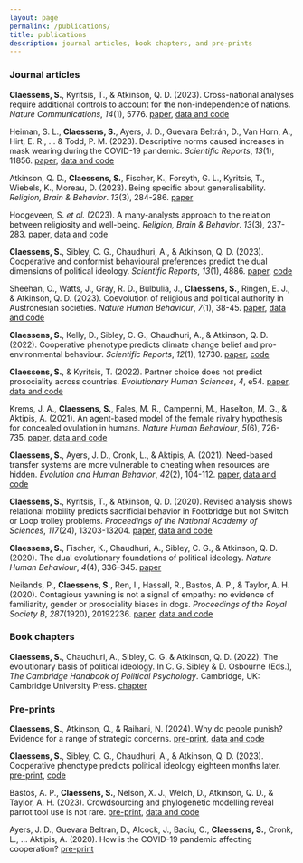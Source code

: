 ```yaml
---
layout: page
permalink: /publications/
title: publications
description: journal articles, book chapters, and pre-prints
---
```


<h3>Journal articles</h3>

<b>Claessens, S.</b>, Kyritsis, T., & Atkinson, Q. D. (2023). Cross-national analyses require additional controls to account for the non-independence of nations. <i>Nature Communications</i>, <i>14</i>(1), 5776. <a href="https://www.nature.com/articles/s41467-023-41486-1">paper</a>, <a href="https://github.com/ScottClaessens/crossNationalCorrelations">data and code</a>

Heiman, S. L., <b>Claessens, S.</b>, Ayers, J. D., Guevara Beltrán, D., Van Horn, A., Hirt, E. R., ... & Todd, P. M. (2023). Descriptive norms caused increases in mask wearing during the COVID-19 pandemic. <i>Scientific Reports</i>, <i>13</i>(1), 11856. <a href="https://www.nature.com/articles/s41598-023-38593-w">paper</a>, <a href="https://github.com/ScottClaessens/covidMaskWearing">data and code</a>

Atkinson, Q. D., <b>Claessens, S.</b>, Fischer, K., Forsyth, G. L., Kyritsis, T., Wiebels, K., Moreau, D. (2023). Being specific about generalisability. <i>Religion, Brain & Behavior</i>. <i>13</i>(3), 284-286. <a href="https://www.tandfonline.com/doi/full/10.1080/2153599X.2022.2070251">paper</a>

Hoogeveen, S. <i>et al.</i> (2023). A many-analysts approach to the relation between religiosity and well-being. <i>Religion, Brain & Behavior</i>. <i>13</i>(3), 237-283. <a href="https://www.tandfonline.com/doi/full/10.1080/2153599X.2022.2070255">paper</a>, <a href="https://github.com/ScottClaessens/religionWellbeing">data and code</a>

<b>Claessens, S.</b>, Sibley, C. G., Chaudhuri, A., & Atkinson, Q. D. (2023). Cooperative and conformist behavioural preferences predict the dual dimensions of political ideology. <i>Scientific Reports</i>, <i>13</i>(1), 4886. <a href="https://www.nature.com/articles/s41598-023-31721-6">paper</a>, <a href="https://osf.io/dwx8g/">code</a>

Sheehan, O., Watts, J., Gray, R. D., Bulbulia, J., <b>Claessens, S.</b>, Ringen, E. J., & Atkinson, Q. D. (2023). Coevolution of religious and political authority in Austronesian societies. <i>Nature Human Behaviour</i>, <i>7</i>(1), 38-45. <a href="https://www.nature.com/articles/s41562-022-01471-y">paper</a>, <a href="https://osf.io/cm53v/">data and code</a>

<b>Claessens, S.</b>, Kelly, D., Sibley, C. G., Chaudhuri, A., & Atkinson, Q. D. (2022). Cooperative phenotype predicts climate change belief and pro-environmental behaviour. <i>Scientific Reports</i>, <i>12</i>(1), 12730. <a href="https://www.nature.com/articles/s41598-022-16937-2">paper</a>, <a href="https://osf.io/d8t46/">code</a>

<b>Claessens, S.</b>, & Kyritsis, T. (2022). Partner choice does not predict prosociality across countries. <i>Evolutionary Human Sciences</i>, <i>4</i>, e54. <a href="https://www.cambridge.org/core/journals/evolutionary-human-sciences/article/partner-choice-does-not-predict-prosociality-across-countries/AD09654C7B14381F70C9D22D487CA1A8">paper</a>, <a href="https://osf.io/e528t/">data and code</a>

Krems, J. A., <b>Claessens, S.</b>, Fales, M. R., Campenni, M., Haselton, M. G., & Aktipis, A. (2021). An agent-based model of the female rivalry hypothesis for concealed ovulation in humans. <i>Nature Human Behaviour</i>, <i>5</i>(6), 726-735. <a href="https://www.nature.com/articles/s41562-020-01038-9">paper</a>, <a href="https://osf.io/c5pq7/">data and code</a>

<b>Claessens, S.</b>, Ayers, J. D., Cronk, L., & Aktipis, A. (2021). Need-based transfer systems are more vulnerable to cheating when resources are hidden. <i>Evolution and Human Behavior</i>, <i>42</i>(2), 104-112. <a href="https://www.sciencedirect.com/science/article/pii/S1090513820300982">paper</a>, <a href="https://osf.io/wt2mq/">data and code</a>

<b>Claessens, S.</b>, Kyritsis, T., & Atkinson, Q. D. (2020). Revised analysis shows relational mobility predicts sacrificial behavior in Footbridge but not Switch or Loop trolley problems. <i>Proceedings of the National Academy of Sciences</i>, <i>117</i>(24), 13203-13204. <a href="https://www.pnas.org/content/117/24/13203.short">paper</a>, <a href="https://osf.io/qxjvh/">data and code</a>

<b>Claessens, S.</b>, Fischer, K., Chaudhuri, A., Sibley, C. G., & Atkinson, Q. D. (2020). The dual evolutionary foundations of political ideology. <i>Nature Human Behaviour</i>, <i>4</i>(4), 336–345. <a href="https://www.nature.com/articles/s41562-020-0850-9">paper</a>

Neilands, P., <b>Claessens, S.</b>, Ren, I., Hassall, R., Bastos, A. P., & Taylor, A. H. (2020). Contagious yawning is not a signal of empathy: no evidence of familiarity, gender or prosociality biases in dogs. <i>Proceedings of the Royal Society B</i>, <i>287</i>(1920), 20192236. <a href="https://royalsocietypublishing.org/doi/full/10.1098/rspb.2019.2236">paper</a>, <a href="https://osf.io/c2f3k/">data and code</a>


<h3>Book chapters</h3>

<b>Claessens, S.</b>, Chaudhuri, A., Sibley, C. G. & Atkinson, Q. D. (2022). The evolutionary basis of political ideology. In C. G. Sibley & D. Osbourne (Eds.), *The Cambridge Handbook of Political Psychology*. Cambridge, UK: Cambridge University Press. <a href="https://www.cambridge.org/core/books/abs/cambridge-handbook-of-political-psychology/evolutionary-basis-of-political-ideology/292583ACC4BF03E8253F3E6397ED7360">chapter</a>


<h3>Pre-prints</h3>

<b>Claessens, S.</b>, Atkinson, Q., & Raihani, N. (2024). Why do people punish? Evidence for a range of strategic concerns. <a href="https://osf.io/preprints/psyarxiv/ys6rm">pre-print</a>, <a href="https://github.com/ScottClaessens/punishStrategies">data and code</a>

<b>Claessens, S.</b>, Sibley, C. G., Chaudhuri, A., & Atkinson, Q. D. (2023). Cooperative phenotype predicts political ideology eighteen months later. <a href="https://osf.io/preprints/psyarxiv/rqvke">pre-print</a>, <a href="https://osf.io/ksw3x">code</a>

Bastos, A. P., <b>Claessens, S.</b>, Nelson, X. J., Welch, D., Atkinson, Q. D., & Taylor, A. H. (2023). Crowdsourcing and phylogenetic modelling reveal parrot tool use is not rare. <a href="https://www.biorxiv.org/content/10.1101/2023.08.14.553302v1.abstract">pre-print</a>, <a href="https://github.com/ScottClaessens/phyloParrot">data and code</a>

Ayers, J. D., Guevara Beltran, D., Alcock, J., Baciu, C., <b>Claessens, S.</b>, Cronk, L., ... Aktipis, A. (2020). How is the COVID-19 pandemic affecting cooperation? <a href="https://psyarxiv.com/pk6jy/">pre-print</a>
